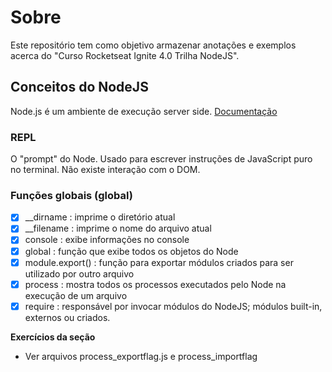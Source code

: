 # Sobre

Este repositório tem como objetivo armazenar anotações e exemplos acerca do "Curso Rocketseat Ignite 4.0 Trilha NodeJS".

## Conceitos do NodeJS

Node.js é um ambiente de execução server side.
[Documentação](https://nodejs.org/en/docs/)

### REPL
O "prompt" do Node. Usado para escrever instruções de JavaScript puro no terminal. Não existe interação com o DOM.

### Funções globais (global)

- [x] __dirname : imprime o diretório atual
- [x] __filename : imprime o nome do arquivo atual
- [x] console : exibe informações no console
- [x] global : função que exibe todos os objetos do Node
- [x] module.export() : função para exportar módulos criados para ser utilizado por outro arquivo
- [x] process : mostra todos os processos executados pelo Node na execução de um arquivo
- [x] require : responsável por invocar módulos do NodeJS; módulos built-in, externos ou criados.

**Exercícios da seção**
- Ver arquivos process_exportflag.js e process_importflag